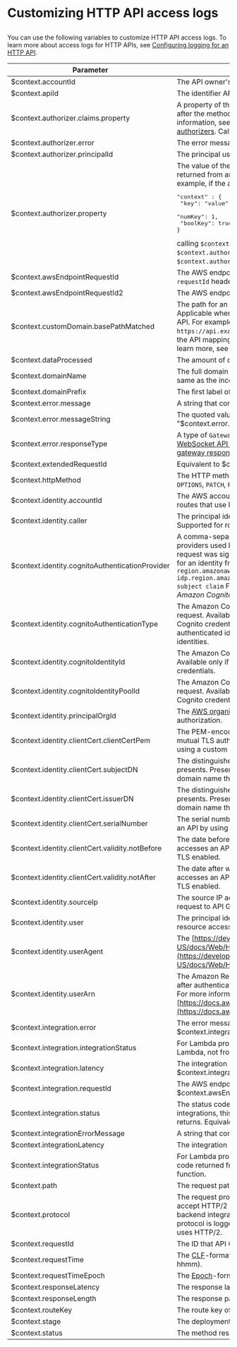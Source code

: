# Customizing HTTP API access logs<a name="http-api-logging-variables"></a>

## <a name="http-api-logging-variables.table"></a>

You can use the following variables to customize HTTP API access logs\. To learn more about access logs for HTTP APIs, see [Configuring logging for an HTTP API](http-api-logging.md)\.


| Parameter | Description | 
| --- | --- | 
| $context\.accountId |  The API owner's AWS account ID\.  | 
| $context\.apiId |  The identifier API Gateway assigns to your API\.  | 
| $context\.authorizer\.claims\.property |  A property of the claims returned from the JSON Web Token \(JWT\) after the method caller is successfully authenticated\. For more information, see [Controlling access to HTTP APIs with JWT authorizers](http-api-jwt-authorizer.md)\.  Calling `$context.authorizer.claims` returns null\.   | 
| $context\.authorizer\.error | The error message returned from an authorizer\. | 
| $context\.authorizer\.principalId |  The principal user identification that a Lambda authorizer returns\.  | 
| $context\.authorizer\.property |  The value of the specified key\-value pair of the `context` map returned from an API Gateway Lambda authorizer function\. For example, if the authorizer returns the following `context` map:  <pre>"context" : {<br />  "key": "value",<br />  "numKey": 1,<br />  "boolKey": true<br />}</pre> calling `$context.authorizer.key` returns the `"value"` string, calling `$context.authorizer.numKey` returns the `1`, and calling `$context.authorizer.boolKey` returns `true`\.  | 
| $context\.awsEndpointRequestId |  The AWS endpoint's request ID from the `x-amz-request-id` or `x-amzn-requestId` header\.  | 
| $context\.awsEndpointRequestId2 |  The AWS endpoint's request ID from the `x-amz-id-2` header\.  | 
| $context\.customDomain\.basePathMatched |  The path for an API mapping that an incoming request matched\. Applicable when a client uses a custom domain name to access an API\. For example if a client sends a request to `https://api.example.com/v1/orders/1234`, and the request matches the API mapping with the path `v1/orders`, the value is `v1/orders`\. To learn more, see [Working with API mappings for HTTP APIs](http-api-mappings.md)\.  | 
| $context\.dataProcessed | The amount of data processed in bytes\. | 
| $context\.domainName |  The full domain name used to invoke the API\. This should be the same as the incoming `Host` header\.  | 
| $context\.domainPrefix |  The first label of the `$context.domainName`\.  | 
| $context\.error\.message |  A string that contains an API Gateway error message\.  | 
| $context\.error\.messageString | The quoted value of $context\.error\.message, namely "$context\.error\.message"\. | 
| $context\.error\.responseType |  A type of `GatewayResponse`\. For more information, see [Monitoring WebSocket API execution with CloudWatch metrics](apigateway-websocket-api-logging.md) and [Setting up gateway responses to customize error responses](api-gateway-gatewayResponse-definition.md#customize-gateway-responses)\.  | 
| $context\.extendedRequestId | Equivalent to $context\.requestId\. | 
| $context\.httpMethod |  The HTTP method used\. Valid values include: `DELETE`, `GET`, `HEAD`, `OPTIONS`, `PATCH`, `POST`, and `PUT`\.  | 
| $context\.identity\.accountId |  The AWS account ID associated with the request\. Supported for routes that use IAM authorization\.  | 
| $context\.identity\.caller |  The principal identifier of the caller that signed the request\. Supported for routes that use IAM authorization\.  | 
| $context\.identity\.cognitoAuthenticationProvider |  A comma\-separated list of the Amazon Cognito authentication providers used by the caller making the request\. Available only if the request was signed with Amazon Cognito credentials\.  For example, for an identity from an Amazon Cognito user pool, `cognito-idp. region.amazonaws.com/user_pool_id,cognito-idp.region.amazonaws.com/user_pool_id:CognitoSignIn:token subject claim` For information, see [Using Federated Identities](https://docs.aws.amazon.com/cognito/latest/developerguide/cognito-identity.html) in the *Amazon Cognito Developer Guide*\. | 
| $context\.identity\.cognitoAuthenticationType |  The Amazon Cognito authentication type of the caller making the request\. Available only if the request was signed with Amazon Cognito credentials\. Possible values include `authenticated` for authenticated identities and `unauthenticated` for unauthenticated identities\. | 
| $context\.identity\.cognitoIdentityId |  The Amazon Cognito identity ID of the caller making the request\. Available only if the request was signed with Amazon Cognito credentials\.  | 
| $context\.identity\.cognitoIdentityPoolId |  The Amazon Cognito identity pool ID of the caller making the request\. Available only if the request was signed with Amazon Cognito credentials\.  | 
| $context\.identity\.principalOrgId |  The [AWS organization ID](https://docs.aws.amazon.com/organizations/latest/userguide/orgs_manage_org_details.html)\. Supported for routes that use IAM authorization\.  | 
| $context\.identity\.clientCert\.clientCertPem |  The PEM\-encoded client certificate that the client presented during mutual TLS authentication\. Present when a client accesses an API by using a custom domain name that has mutual TLS enabled\.  | 
| $context\.identity\.clientCert\.subjectDN |  The distinguished name of the subject of the certificate that a client presents\. Present when a client accesses an API by using a custom domain name that has mutual TLS enabled\.  | 
| $context\.identity\.clientCert\.issuerDN |  The distinguished name of the issuer of the certificate that a client presents\. Present when a client accesses an API by using a custom domain name that has mutual TLS enabled\.  | 
| $context\.identity\.clientCert\.serialNumber |  The serial number of the certificate\. Present when a client accesses an API by using a custom domain name that has mutual TLS enabled\.  | 
| $context\.identity\.clientCert\.validity\.notBefore |  The date before which the certificate is invalid\. Present when a client accesses an API by using a custom domain name that has mutual TLS enabled\.  | 
| $context\.identity\.clientCert\.validity\.notAfter |  The date after which the certificate is invalid\. Present when a client accesses an API by using a custom domain name that has mutual TLS enabled\.  | 
| $context\.identity\.sourceIp |  The source IP address of the immediate TCP connection making the request to API Gateway endpoint\.  | 
| $context\.identity\.user |  The principal identifier of the user that will be authorized against resource access\. Supported for routes that use IAM authorization\.  | 
| $context\.identity\.userAgent |  The [https://developer.mozilla.org/en-US/docs/Web/HTTP/Headers/User-Agent](https://developer.mozilla.org/en-US/docs/Web/HTTP/Headers/User-Agent) header of the API caller\.  | 
| $context\.identity\.userArn |  The Amazon Resource Name \(ARN\) of the effective user identified after authentication\. Supported for routes that use IAM authorization\. For more information, see [https://docs.aws.amazon.com/IAM/latest/UserGuide/id_users.html](https://docs.aws.amazon.com/IAM/latest/UserGuide/id_users.html)\.  | 
| $context\.integration\.error | The error message returned from an integration\. Equivalent to $context\.integrationErrorMessage\. | 
| $context\.integration\.integrationStatus | For Lambda proxy integration, the status code returned from AWS Lambda, not from the backend Lambda function code\. | 
| $context\.integration\.latency | The integration latency in ms\. Equivalent to $context\.integrationLatency\. | 
| $context\.integration\.requestId | The AWS endpoint's request ID\. Equivalent to $context\.awsEndpointRequestId\. | 
| $context\.integration\.status | The status code returned from an integration\. For Lambda proxy integrations, this is the status code that your Lambda function code returns\. Equivalent to $context\.integrationStatus\. | 
| $context\.integrationErrorMessage |  A string that contains an integration error message\.  | 
| $context\.integrationLatency | The integration latency in ms\. | 
| $context\.integrationStatus | For Lambda proxy integration, this parameter represents the status code returned from AWS Lambda, not from the backend Lambda function\. | 
| $context\.path | The request path\. For example, /\{stage\}/root/child\.  | 
| $context\.protocol | The request protocol, for example, HTTP/1\.1\.  API Gateway APIs can accept HTTP/2 requests, but API Gateway sends requests to backend integrations using HTTP/1\.1\. As a result, the request protocol is logged as HTTP/1\.1 even if a client sends a request that uses HTTP/2\.   | 
| $context\.requestId |  The ID that API Gateway assigns to the API request\.  | 
| $context\.requestTime | The [CLF](https://httpd.apache.org/docs/current/logs.html#common)\-formatted request time \(dd/MMM/yyyy:HH:mm:ss \+\-hhmm\)\. | 
| $context\.requestTimeEpoch | The [Epoch](https://en.wikipedia.org/wiki/Unix_time)\-formatted request time\. | 
| $context\.responseLatency | The response latency in ms\. | 
| $context\.responseLength | The response payload length in bytes\. | 
| $context\.routeKey |  The route key of the API request, for example `/pets`\.  | 
| $context\.stage |  The deployment stage of the API request \(for example, `beta` or `prod`\)\.  | 
| $context\.status | The method response status\. | 